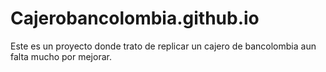 # Cajerobancolombia.github.io
Este es un proyecto donde trato de replicar un cajero de bancolombia aun falta mucho por mejorar.

